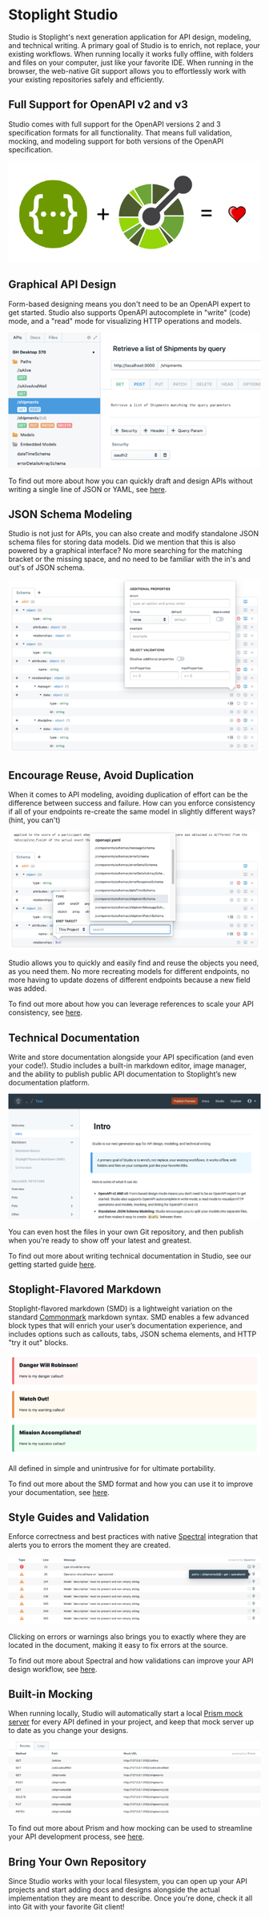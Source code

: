 # Stoplight Studio

Studio is Stoplight's next generation application for API design, modeling, and technical writing. A primary goal of Studio is to enrich, not replace, your existing workflows. When running locally it works fully offline, with folders and files on your computer, just like your favorite IDE. When running in the browser, the web-native Git support allows you to effortlessly work with your existing repositories safely and efficiently.

## Full Support for OpenAPI v2 and v3

Studio comes with full support for the OpenAPI versions 2 and 3 specification formats for all functionality. That means full validation, mocking, and modeling support for both versions of the OpenAPI specification.

![](assets/images/openapi_swagger_equal_heart.png)

## Graphical API Design

Form-based designing means you don't need to be an OpenAPI expert to get started. Studio also supports OpenAPI autocomplete in "write" (code) mode, and a "read" mode for visualizing HTTP operations and models.

![](assets/images/form-editor.png)

To find out more about how you can quickly draft and design APIs without writing a single line of JSON or YAML, see [here](designing-apis/10-getting-started).

## JSON Schema Modeling

Studio is not just for APIs, you can also create and modify standalone JSON schema files for storing data models. Did we mention that this is also powered by a graphical interface? No more searching for the matching bracket or the missing space, and no need to be familiar with the in's and out's of JSON schema.

![](assets/images/jse-sample.png)

## Encourage Reuse, Avoid Duplication

When it comes to API modeling, avoiding duplication of effort can be the difference between success and failure. How can you enforce consistency if all of your endpoints re-create the same model in slightly different ways? (hint, you can't)

![](assets/images/jse-sample2.png)

Studio allows you to quickly and easily find and reuse the objects you need, as you need them. No more recreating models for different endpoints, no more having to update dozens of different endpoints because a new field was added.

To find out more about how you can leverage references to scale your API consistency, see [here](designing-apis/using-references).

## Technical Documentation

Write and store documentation alongside your API specification (and even your code!). Studio includes a built-in markdown editor, image manager, and the ability to publish public API documentation to Stoplight’s new documentation platform.

![](assets/images/technical-documentation.png)

You can even host the files in your own Git repository, and then publish when you're ready to show off your latest and greatest. 

To find out more about writing technical documentation in Studio, see our getting started guide [here](Documentation/10-getting-started).

## Stoplight-Flavored Markdown

Stoplight-flavored markdown (SMD) is a lightweight variation on the standard [Commonmark](https://commonmark.org/) markdown syntax. SMD enables a few advanced block types that will enrich your user’s documentation experience, and includes options such as callouts, tabs, JSON schema elements, and HTTP "try it out" blocks.

![](assets/images/markdown1.png)

All defined in simple and unintrusive for for ultimate portability. 

To find out more about the SMD format and how you can use it to improve your documentation, see [here](Documentation/stoplight-flavored-markdown).

## Style Guides and Validation

Enforce correctness and best practices with native [Spectral](https://stoplight.io/spectral/) integration that alerts you to errors the moment they are created.

![](assets/images/spectral1.png)

Clicking on errors or warnings also brings you to exactly where they are located in the document, making it easy to fix errors at the source. 

To find out more about Spectral and how validations can improve your API design workflow, see [here](designing-apis/validation-style-guide).

## Built-in Mocking

When running locally, Studio will automatically start a local [Prism mock server](https://stoplight.io/prism/) for every API defined in your project, and keep that mock server up to date as you change your designs.

![](assets/images/studio-mocking.png)

To find out more about Prism and how mocking can be used to streamline your API development process, see [here](designing-apis/mocking).

## Bring Your Own Repository

Since Studio works with your local filesystem, you can open up your API projects and start adding docs and designs alongside the actual implementation they are meant to describe. Once you're done, check it all into Git with your favorite Git client!


